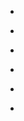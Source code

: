 
- [](/2019/09/1171737237135867906/)

- [](/2019/08/b1jazoqhxyi/)

- [](/2019/08/b1buw8mhgqb/)

- [](/2019/08/b08rnuab8xi/)

- [](/2019/07/b0lc1ubhmbl/)

- [](/2019/07/b0ar7vph_ah/)
